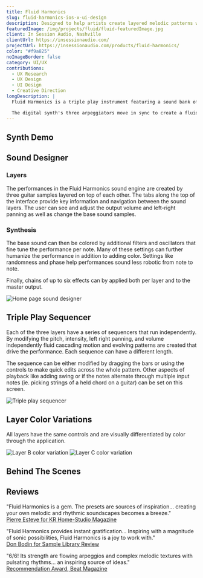 ```yaml
---
title: Fluid Harmonics
slug: fluid-harmonics-ios-x-ui-design
description: Designed to help artists create layered melodic patterns with ease.
featuredImage: /img/projects/fluid/fluid-featuredImage.jpg
client: In Session Audio, Nashville
clientUrl: https://insessionaudio.com/
projectUrl: https://insessionaudio.com/products/fluid-harmonics/
color: "#f9a825"
noImageBorder: false
category: UI/UX
contributions:
  - UX Research
  - UX Design
  - UI Design
  - Creative Direction
longDescription: |
  Fluid Harmonics is a triple play instrument featuring a sound bank of 30 guitars.

  The digital synth's three arpeggiators move in sync to create a fluid sound. This is graphically supported by the pick shaped knobs that visually fill with rolling water based on intensity.
---
```


## Synth Demo

<YouTube id="vBugi_QD3fE" />

## Sound Designer

### Layers

The performances in the Fluid Harmonics sound engine are created by three guitar samples layered on top of each other. The tabs along the top of the interface provide key information and navigation between the sound layers. The user can see and adjust the output volume and left-right panning as well as change the base sound samples.

### Synthesis

The base sound can then be colored by additional filters and oscillators that fine tune the performance per note. Many of these settings can further humanize the performance in addition to adding color. Settings like randomness and phase help performances sound less robotic from note to note.

Finally, chains of up to six effects can by applied both per layer and to the master output.

![Home page sound designer](/img/projects/fluid/fluid-soundDesigner.jpg)

## Triple Play Sequencer

Each of the three layers have a series of sequencers that run independently. By modifying the pitch, intensity, left right panning, and volume independently fluid cascading motion and evolving patterns are created that drive the performance. Each sequence can have a different length.

The sequence can be either modified by dragging the bars or using the controls to make quick edits across the whole pattern. Other aspects of playback like adding swing or if the notes alternate through multiple input notes (ie. picking strings of a held chord on a guitar) can be set on this screen.

![Triple play sequencer](/img/projects/fluid/fluid-sequencer.jpg)

## Layer Color Variations

All layers have the same controls and are visually differentiated by color through the application.

![Layer B color variation](/img/projects/fluid/fluid-layerB.jpg)
![Layer C color variation](/img/projects/fluid/fluid-layerC.jpg)

## Behind The Scenes

<YouTube id="VKaTfr7xClo" />

## Reviews

"Fluid Harmonics is a gem. The presets are sources of inspiration… creating your own melodic and rhythmic soundscapes becomes a breeze." <br/>
[Pierre Esteve for KR Home-Studio Magazine](https://www.kr-homestudio.fr/)

"Fluid Harmonics provides instant gratification… Inspiring with a magnitude of sonic possibilities, Fluid Harmonics is a joy to work with." <br/>
[Don Bodin for Sample Library Review](https://www.samplelibraryreview.com/the-reviews/review-fluid-harmonics-from-in-session-audio/)

"6/6! Its strength are flowing arpeggios and complex melodic textures with pulsating rhythms… an inspiring source of ideas." <br />
[Recommendation Award, Beat Magazine](https://www.beat.de/)

